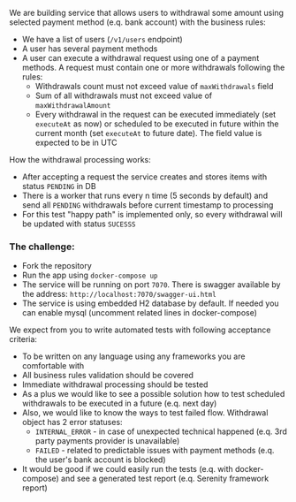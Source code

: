We are building service that allows users to withdrawal some amount using selected payment method (e.q. bank account) with the business rules:

- We have a list of users (`/v1/users` endpoint)
- A user has several payment methods
- A user can execute a withdrawal request using one of a payment methods. A request must contain one or more withdrawals following the rules:
    - Withdrawals count must not exceed value of `maxWithdrawals` field
    - Sum of all withdrawals must not exceed value of `maxWithdrawalAmount`
    - Every withdrawal in the request  can be executed immediately (set `executeAt` as now) or scheduled to be executed in future within the current month (set `executeAt` to future date). The field value is expected to be in UTC

How the withdrawal processing works:

- After accepting a request the service creates and stores items with status `PENDING` in DB
- There is a worker that runs every n time (5 seconds by default) and send all `PENDING` withdrawals before current timestamp to processing
- For this test "happy path" is implemented only, so every withdrawal will be updated with status `SUCESSS`

### The challenge:

- Fork the repository
- Run the app using `docker-compose up`
- The service will be running on port `7070`. There is swagger available by the address: `http://localhost:7070/swagger-ui.html`
- The service is using embedded H2 database by default. If needed you can enable mysql (uncomment related lines in docker-compose)

We expect from you to write automated tests with following acceptance criteria:

- To be written on any language using any frameworks you are comfortable with
- All business rules validation should be covered
- Immediate withdrawal processing should be tested
- As a plus we would like to see a possible solution how to test scheduled withdrawals to be executed in a future (e.q. next day)
- Also, we would like to know the ways to test failed flow. Withdrawal object has 2 error statuses:
    - `INTERNAL_ERROR` - in case of unexpected technical happened (e.q. 3rd party payments provider is unavailable)
    - `FAILED` - related to predictable issues with payment methods (e.q. the user's bank account is blocked)
- It would be good if we could easily run the tests (e.q. with docker-compose) and see a generated test report (e.q. Serenity framework report)

